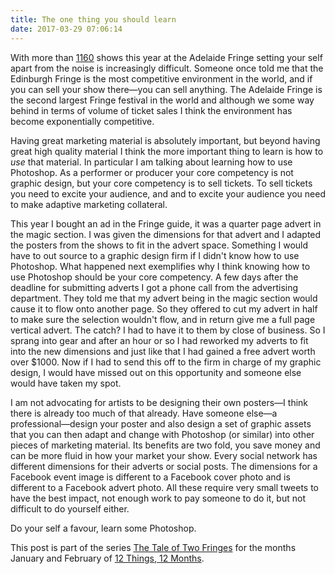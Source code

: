 ```yaml
---
title: The one thing you should learn
date: 2017-03-29 07:06:14
---
```


With more than [1160](https://www.adelaidefringe.com.au/news/record-ticket-sales-leave-fringe-feeling-the-love) shows this year at the Adelaide Fringe setting your self apart from the noise is increasingly difficult. Someone once told me that the Edinburgh Fringe is the most competitive environment in the world, and if you can sell your show there—you can sell anything. The Adelaide Fringe is the second largest Fringe festival in the world and although we some way behind in terms of volume of ticket sales I think the environment has become exponentially competitive.

Having great marketing material is absolutely important, but beyond having great high quality material I think the more important thing to learn is how to _use_ that material. In particular I am talking about learning how to use Photoshop. As a performer or producer your core competency is not graphic design, but your core competency is to sell tickets. To sell tickets you need to excite your audience, and and to excite your audience you need to make adaptive marketing collateral.

This year I bought an ad in the Fringe guide, it was a quarter page advert in the magic section. I was given the dimensions for that advert and I adapted the posters from the shows to fit in the advert space. Something I would have to out source to a graphic design firm if I didn't know how to use Photoshop. What happened next exemplifies why I think knowing how to use Photoshop should be your core competency. A few days after the deadline for submitting adverts I got a phone call from the advertising department. They told me that my advert being in the magic section would cause it to flow onto another page. So they offered to cut my advert in half to make sure the selection wouldn't flow, and in return give me a full page vertical advert. The catch? I had to have it to them by close of business. So I sprang into gear and after an hour or so I had reworked my adverts to fit into the new dimensions and just like that I had gained a free advert worth over $1000. Now if I had to send this off to the firm in charge of my graphic design, I would have missed out on this opportunity and someone else would have taken my spot.

I am not advocating for artists to be designing their own posters—I think there is already too much of that already. Have someone else—a professional—design your poster and also design a set of graphic assets that you can then adapt and change with Photoshop (or similar) into other pieces of marketing material. Its benefits are two fold, you save money and can be more fluid in how your market your show. Every social network has different dimensions for their adverts or social posts. The dimensions for a Facebook event image is different to a Facebook cover photo and is different to a Facebook advert photo. All these require very small tweets to have the best impact, not enough work to pay someone to do it, but not difficult to do yourself either.

Do your self a favour, learn some Photoshop.

This post is part of the series [The Tale of Two Fringes](https://blog.jden.me/the-tale-of-two-fringes/) for the months January and February of [12 Things, 12 Months](https://blog.jden.me/12-months-12-things/).
